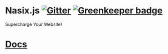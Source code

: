 # Nasix.js [![Gitter](https://badges.gitter.im/nasix-js/community.svg)](https://gitter.im/nasix-js/community?utm_source=badge&utm_medium=badge&utm_campaign=pr-badge) [![Greenkeeper badge](https://badges.greenkeeper.io/steviebeenz/nasix.js.svg)](https://greenkeeper.io/)
Supercharge Your Website!
# [Docs](https://steviebeenz.github.io/nasix.js/)